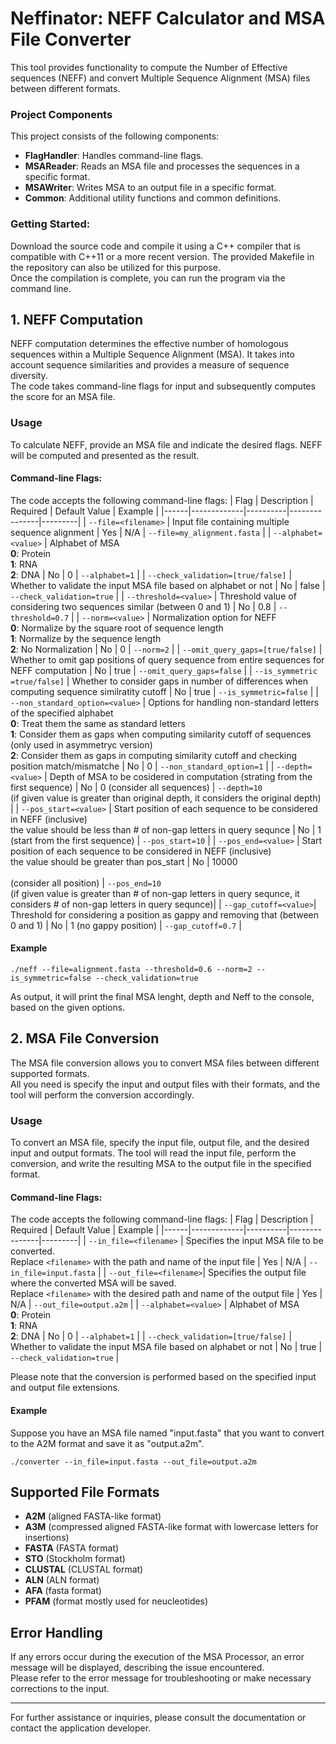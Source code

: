 # Neffinator: NEFF Calculator and MSA File Converter
This tool provides functionality to compute the Number of Effective sequences (NEFF) and convert Multiple Sequence Alignment (MSA) files between different formats.

### Project Components
This project consists of the following components:
* __FlagHandler__: Handles command-line flags. <br>
* __MSAReader__: Reads an MSA file and processes the sequences in a specific format. <br>
* __MSAWriter__: Writes MSA to an output file in a specific format. <br>
* __Common__: Additional utility functions and common definitions. <br>

### Getting Started:
Download the source code and compile it using a C++ compiler that is compatible with C++11 or a more recent version. The provided Makefile in the repository can also be utilized for this purpose. <br>
Once the compilation is complete, you can run the program via the command line.

## 1. NEFF Computation 

NEFF computation determines the effective number of homologous sequences within a Multiple Sequence Alignment (MSA). It takes into account sequence similarities and provides a measure of sequence diversity.  <br>
The code takes command-line flags for input and subsequently computes the score for an MSA file.

### Usage
To calculate NEFF, provide an MSA file and indicate the desired flags. NEFF will be computed and presented as the result.

#### Command-line Flags:
The code accepts the following command-line flags:
| Flag | Description | Required | Default Value | Example	| 
|------|-------------|----------|---------------|---------|
| `--file=<filename>` | Input file containing multiple sequence alignment  | Yes | N/A | `--file=my_alignment.fasta` |
| `--alphabet=<value>` | Alphabet of MSA <br /> __0__: Protein <br /> __1__: RNA <br /> __2__: DNA | No | 0 | `--alphabet=1` |
| `--check_validation=[true/false]` | Whether to validate the input MSA file based on alphabet or not | No | false | `--check_validation=true` |
| `--threshold=<value>`	| Threshold value of considering two sequences similar (between 0 and 1) | No | 0.8 | `--threshold=0.7` |
| `--norm=<value>` | Normalization option for NEFF <br /> __0__: Normalize by the square root of sequence length <br /> __1__: Normalize by the sequence length <br /> __2__: No Normalization | No | 0 | `--norm=2` |
| `--omit_query_gaps=[true/false]` | Whether to omit gap positions of query sequence from entire sequences for NEFF computation | No | true | `--omit_query_gaps=false`	|
| `--is_symmetric =true/false]` | Whether to consider gaps in number of differences when computing sequence similratity cutoff | No | true | `--is_symmetric=false`	|
| `--non_standard_option=<value>` | Options for handling non-standard letters of the specified alphabet <br /> __0__: Treat them the same as standard letters <br /> __1__: Consider them as gaps when computing similarity cutoff of sequences (only used in asymmetryc version) <br /> __2__: Consider them as gaps in computing similarity cutoff and checking position match/mismatche | No | 0 | `--non_standard_option=1` |
| `--depth=<value>` | Depth of MSA to be cosidered in computation (strating from the first sequence) | No | 0 (consider all sequences) | `--depth=10` <br />(if given value is greater than original depth, it considers the original depth) |
| `--pos_start=<value>` | Start position of each sequence to be considered in NEFF (inclusive) <br /> the value should be less than # of non-gap letters in query sequnce | No | 1 (start from the first sequence) | `--pos_start=10` |
| `--pos_end=<value>` | Start position of each sequence to be considered in NEFF (inclusive) <br /> the value should be greater than pos_start | No | 10000 <br /><br /> (consider all position) | `--pos_end=10` <br />(if given value is greater than # of non-gap letters in query sequnce, it considers  # of non-gap letters in query sequnce)|
| `--gap_cutoff=<value>`| Threshold for considering a position as gappy and removing that (between 0 and 1) | No | 1 (no gappy position) | `--gap_cutoff=0.7` |


#### Example
    ./neff --file=alignment.fasta --threshold=0.6 --norm=2 --is_symmetric=false --check_validation=true
  As output, it will print the final MSA lenght, depth and Neff to the console, based on the given options.

## 2. MSA File Conversion
The MSA file conversion allows you to convert MSA files between different supported formats. <br />
All you need is specify the input and output files with their formats, and the tool will perform the conversion accordingly.

### Usage
To convert an MSA file, specify the input file, output file, and the desired input and output formats. The tool will read the input file, perform the conversion, and write the resulting MSA to the output file in the specified format.

#### Command-line Flags:
The code accepts the following command-line flags:
| Flag | Description | Required | Default Value | Example	| 
|------|-------------|----------|---------------|---------|
| `--in_file=<filename>` | Specifies the input MSA file to be converted.<br /> Replace `<filename>` with the path and name of the input file | Yes | N/A | `--in_file=input.fasta` |
| `--out_file=<filename>`| Specifies the output file where the converted MSA will be saved.<br /> Replace `<filename>` with the desired path and name of the output file | Yes | N/A | `--out_file=output.a2m` |
| `--alphabet=<value>` | Alphabet of MSA <br /> __0__: Protein <br /> __1__: RNA <br /> __2__: DNA | No | 0 | `--alphabet=1` |
| `--check_validation=[true/false]` | Whether to validate the input MSA file based on alphabet or not | No | true | `--check_validation=true` |

Please note that the conversion is performed based on the specified input and output file extensions.

#### Example
Suppose you have an MSA file named "input.fasta" that you want to convert to the A2M format and save it as "output.a2m".

    ./converter --in_file=input.fasta --out_file=output.a2m

##  Supported File Formats   
- __A2M__ (aligned FASTA-like format)
- __A3M__ (compressed aligned FASTA-like format with lowercase letters for insertions)
- __FASTA__ (FASTA format)
- __STO__ (Stockholm format)
- __CLUSTAL__ (CLUSTAL format)
- __ALN__ (ALN format)
- __AFA__ (fasta format)
- __PFAM__ (format mostly used for neucleotides)

## Error Handling
If any errors occur during the execution of the MSA Processor, an error message will be displayed, describing the issue encountered. <br>
Please refer to the error message for troubleshooting or make necessary corrections to the input.

----------------
For further assistance or inquiries, please consult the documentation or contact the application developer.

